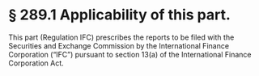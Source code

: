 # § 289.1   Applicability of this part.

This part (Regulation IFC) prescribes the reports to be filed with the Securities and Exchange Commission by the International Finance Corporation (“IFC”) pursuant to section 13(a) of the International Finance Corporation Act.




